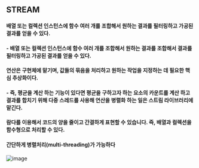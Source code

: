 ## STREAM
#### 배열 또는 컬렉션 인스턴스에 함수 여러 개를 조합해서 원하는 결과를 필터링하고 가공된 결과를 얻을 수 있다.
#### - 배열 또는 컬렉션 인스턴스에 함수 여러 개를 조합해서 원하는 결과를 조합해서 결과를 필터링하고 가공된 결과를 얻을 수 있다.
#### 연산은 구현체에 맡기며, 값들의 묶음을 처리하고 원하는 작업을 지정하는 데 필요한 핵심 추상화이다.
#### - 즉, 평균을 계산 하는 기능이 있다면 평균을 구하고자 하는 요소의 카운트를 계산 하고 결과를 합치기 위해 다중 스레드를 사용해 연산을 병렬화 하는 일은 스트림 라이브러리에 맡긴다.
#### 람다를 이용해서 코드의 양을 줄이고 간결하게 표현할 수 있습니다. 즉, 배열과 컬렉션을 함수형으로 처리할 수 있다.
#### 간단하게 병렬처리(multi-threading)가 가능하다

![image](https://user-images.githubusercontent.com/11780795/154098623-b40808fd-fc10-461d-9480-5ec6cecd01ec.png)
